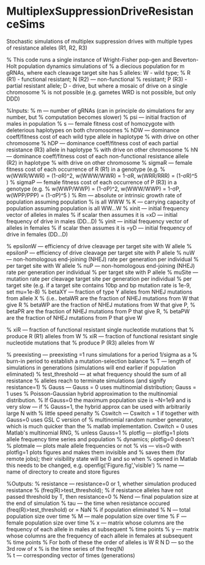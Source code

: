 # MultiplexSuppressionDriveResistanceSims
Stochastic simulations of multiplex suppression drives with multiple types of resistance alleles (R1, R2, R3)

% This code runs a single instance of Wright-Fisher pop-gen and Beverton-Holt population dynamics simulations of 
% a diecious population for m gRNAs, where each cleavage target site has 5 alleles: W - wild type; 
% R (R1) - functional resistant; N (R2) — non-functional
% resistant; P (R3) - partial resistant allele; D - drive, but where a mosaic of drive on a single chromosome
% is not possible (e.g. gametes WRD is not possible, but only DDD)

%Inputs:
% m — number of gRNAs (can in principle do simulations for any number, but
% computation becomes slower)
% psi — initial fraction of males in population 
% s — female fitness cost of homozygote with deleterious haplotypes on both chromosomes
% hDW — dominance coeff/fitness cost of each wild type allele in haplotype
% with drive on other chromosome
% hDP — dominance coeff/fitness cost of each partial resistance (R3) allele in haplotype
% with drive on other chromosome
% hN — dominance coeff/fitness cost of each non-functional resistance allele (R2) in haplotype 
% with drive on other chromosome
% sigmaR — female fitness cost of each occurrence of R (R1) in a genotype (e.g.
%   w(WWR/WWR) = (1-σR)^2, w(WWW/WWR) = 1-σR, w(WRR/RRR) = (1-σR)^5 )
% sigmaP — female fitness cost of each occurrence of P (R3) in a genotype (e.g.
%   w(WWP/WWP) = (1-σP)^2, w(WWW/WWP) = 1-σP, w(WPP/PPP) = (1-σP)^5 )
% Rm — absolute or intrinsic growth rate of population assuming population
%   is all WWW
% K — carrying capacity of population assuming population is all WW...W
% xinit — initial frequency vector of alleles in males
%         if scalar then assumes it is =xD — initial frequency of drive in males (DD...D)
% yinit — initial frequency vector of alleles in females 
%         if scalar then assumes it is =yD — initial frequency of drive in females (DD...D)

% epsilonW — efficiency of drive cleavage per target site with W allele
% epsilonP — efficiency of drive cleavage per target site with P allele
% nuW — non-homologous end-joining (NHEJ) rate per generation per individual
%   per target site with W allele
% nuP — non-homologous end-joining (NHEJ) rate per generation per individual
%   per target site with P allele
% muSite — mutation rate per cleavage target site per generation per individual
%   per target site (e.g. if a target site contains 10bp and bp mutation rate is 1e-9, set mu=1e-8)
% betaXY — fraction of type Y alleles from NHEJ mutations from allele X
% (i.e.. betaWR are the fraction of NHEJ mutations from W that give R
%        betaWP are the fraction of NHEJ mutations from W that give P,
%        betaPR are the fraction of NHEJ mutations from P that give R,
%        betaPW are the fraction of NHEJ mutations from P that give W

% xiR — fraction of functional resistant single nucleotide mutations that
% produce R (R1) alleles from W
% xiR — fraction of functional resistant single nucleotide mutations that
% produce P (R3) alleles from W

% preexisting — preexisting =1 runs simulations for a period 1/sigma as a
%   burn-in period to establish a mutation-selection balance
% T — length of simulations in generations (simulations will end earlier if population eliminated)
% test_threshold — at what frequency should the sum of all resistance
% alleles reach to terminate simulations (and signify resistance=1)
% Gauss — Gauss = 0 uses multinomial distribution; Gauss = 1 uses
%   Poisson-Gaussian hybrid approximation to the multinomial distribution.
%   If Gauss=0 the maximum population size is ~N=1e9 and is very slow — if
%   Gauss=1, the hybrid approx can be used with arbitrarily large N with
%   little speed penalty
% Cswitch — Cswitch = 1 if together with Gauss=0 uses GSL C version of
%   multinomial random number generator, which is much quicker than the
%   matlab implementation. Cswitch = 0 uses Matlab's multinomial RNG,
%   unless Gauss=1
% plotfig — plotfig=1 plots allele frequency time series and population
%   dynamics; plotfig=0 doesn't
% plotmale — plots male allele frequencies or not
% vis — vis=0 with plotfig=1 plots figures and makes them invisible and 
%   saves them (for remote jobs); their visibility state will be 0 and so when
%   opened in Matlab this needs to be changed, e.g. openfig('Figure.fig','visible')
% name — name of directory to create and store figures 

%Outputs:
% resistance — resistance=0 or 1, whether simulation produced resistance 
%   (freq(R)>test_threshold); 
%   if resistance alleles have not passed threshold by T, then resistance=0
% Nend — final population size at the end of simulation
% tau — the time when resistance occured (freq(R)>test_threshold) or = NaN
%   if population eliminated
% N — total population size over time
% M — male population size over time
% F — female population size over time
% x — matrix whose columns are the frequency of each allele in males at subsequent
%   time points
% y — matrix whose columns are the frequency of each allele in females at subsequent
%   time points
%   For both of these the order of alleles is W R N D — so the 3rd row of x 
%   is the time series of the freq(N)    
% t — corresponding vector of times (generations)

